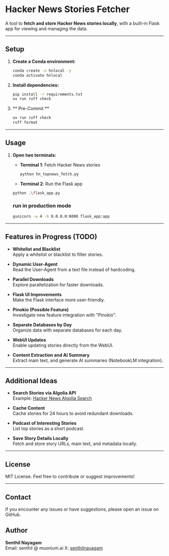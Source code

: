 
# Hacker News Stories Fetcher

A tool to **fetch and store Hacker News stories locally**, with a built-in Flask app for viewing and managing the data.

---

## Setup

1. **Create a Conda environment:**
   ```bash
   conda create -n hnlocal -y
   conda activate hnlocal
   ```

2. **Install dependencies:**
    ```bash
    pip install -r requirements.txt
    uv run ruff check
    ```

3. ** Pre-Commit **
    ```bash
    uv run ruff check
    ruff format
    ```

---

## Usage

1. **Open two terminals:**

   - **Terminal 1**: Fetch Hacker News stories  
     ```bash
     python hn_topnews_fetch.py
     ```

   - **Terminal 2**: Run the Flask app
    ```bash
    python .\flask_app.py
     ```

    ### run in production mode
    ```bash
    gunicorn -w 4 -b 0.0.0.0:8000 flask_app:app
     ```
---

## Features in Progress (TODO)

- **Whitelist and Blacklist**  
  Apply a whitelist or blacklist to filter stories.
  
- **Dynamic User-Agent**  
  Read the User-Agent from a text file instead of hardcoding.

- **Parallel Downloads**  
  Explore parallelization for faster downloads.

- **Flask UI Improvements**  
  Make the Flask interface more user-friendly.

- **Pinokio (Possible Feature)**  
  Investigate new feature integration with "Pinokio".

- **Separate Databases by Day**  
  Organize data with separate databases for each day.

- **WebUI Updates**  
  Enable updating stories directly from the WebUI.

- **Content Extraction and AI Summary**  
  Extract main text, and generate AI summaries (NotebookLM integration).

---

## Additional Ideas

- **Search Stories via Algolia API**  
  Example: [Hacker News Algolia Search](https://hn.algolia.com/?q=llama)

- **Cache Content**  
  Cache stories for 24 hours to avoid redundant downloads.

- **Podcast of Interesting Stories**  
  List top stories as a short podcast.

- **Save Story Details Locally**  
  Fetch and store story URLs, main text, and metadata locally.

---

## License

MIT License. Feel free to contribute or suggest improvements!

---

## Contact

If you encounter any issues or have suggestions, please open an issue on GitHub.

## Author

**Senthil Nayagam**  
Email: senthil @ muonium.ai
X: [senthilnayagam ](https://x.com/senthilnayagam)